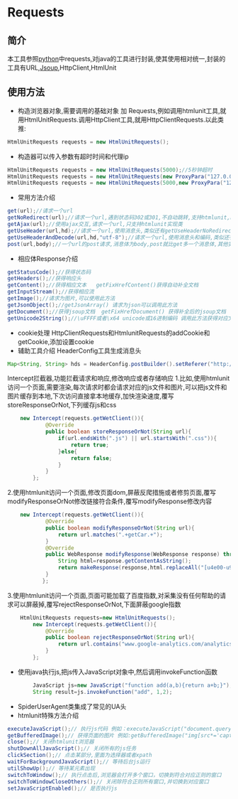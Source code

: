 # Requests
## 简介
本工具参照<u>python</u>中requests,对java的工具进行封装,使其使用相对统一,封装的工具有URL,<u>Jsoup</u>,HttpClient,HtmlUnit
## 使用方法
* 构造浏览器对象,需要调用的基础对象 加 Requests,例如调用htmlunit工具,就用HtmlUnitRequests.调用HttpClient工具,就用HttpClientRequests.以此类推:
```Java
HtmlUnitRequests requests = new HtmlUnitRequests();
```
* 构造器可以传入参数有超时时间和代理ip
```Java
HtmlUnitRequests requests = new HtmlUnitRequests(5000);//5秒钟超时
HtmlUnitRequests requests = new HtmlUnitRequests(new ProxyPara("127.0.0.1",12345));//设置代理
HtmlUnitRequests requests = new HtmlUnitRequests(5000,new ProxyPara("127.0.0.1",12345));//设置代理和超时时间
```
* 常用方法介绍
```Java
get(url);//请求一个url
getNoRedirect(url);//请求一个url,遇到状态码302或301,不自动跳转,支持htmlunit,httpClient实现类
getAjax(url);//使用ajax交互,请求一个url,只支持htmlunit实现类
getUseHeader(url,hd);//请求一个url,使用消息头,类似还有getUseHeaderNoRedirect,getUseHeaderAjax
getUseHeaderAndDecode(url,hd,"utf-8");//请求一个url,使用消息头和编码,类似还有getUseHeaderAndDecodeNoRedirect,getUseHeaderAndDecodeAjax
post(url,body);//一个url的post请求,消息体为body,post就比get多一个消息体,其他实现方法参考get实现
```
* 相应体Response介绍
```Java
getStatusCode();//获得状态码
getHeaders();//获得响应头
getContent();//获得相应文本   getFixHrefContent()获得自动补全文档
getInputStream();//获得相应流
getImage();//请求为图片,可以使用此方法
getJsonObject();//getJsonArray() 请求为json可以调用此方法
getDocument();//获得jsoup文档  getFixHrefDocument() 获得补全后的jsoup文档
getUnicode2String();//\uFFFF或者\x64 unicode或16进制编码 调用此方法获得对应文本
```
* cookie处理
HttpClientRequests和HtmlunitRequests的addCookie和getCookie,添加设置cookie
* 辅助工具介绍
HeaderConfig工具生成消息头
```Java
Map<String, String> hds = HeaderConfig.postBuilder().setReferer("http://www.baidu.com").build();
```
Intercept拦截器,功能拦截请求和响应,修改响应或者存储响应
1.比如,使用htmlunit访问一个页面,需要渲染,每次请求时都会请求对应的js文件和图片,可以把js文件和图片缓存到本地,下次访问直接拿本地缓存,加快渲染速度,覆写storeResponseOrNot,下列缓存js和css
```Java
	new Intercept(requests.getWetClient()){
    		@Override
    	    public boolean storeResponseOrNot(String url){
    			if(url.endsWith(".js") || url.startsWith(".css")){
    				return true;
    			}else{
    				return false;
    			}
    	    }
    	};
```
2.使用htmlunit访问一个页面,修改页面dom,屏蔽反爬措施或者修剪页面,覆写modifyResponseOrNot修改链接符合条件,覆写modifyResponse修改内容
```Java
	new Intercept(requests.getWetClient()){
    		@Override
    	    public boolean modifyResponseOrNot(String url){
    	    	return url.matches(".+getCar.+");
    	    }
    	    @Override
    	    public WebResponse modifyResponse(WebResponse response) throws IOException{
    	    	String html=response.getContentAsString();
    	    	return makeResponse(response,html.replaceAll("[u4e00-u9fa5]", ""));
    	    }
    	   };
```
3.使用htmlunit访问一个页面,页面可能加载了百度指数,对采集没有任何帮助的请求可以屏蔽掉,覆写rejectResponseOrNot,下面屏蔽google指数
```Java
	HtmlUnitRequests requests=new HtmlUnitRequests();
    	new Intercept(requests.getWetClient()){
    		@Override
    	    public boolean rejectResponseOrNot(String url){
    	    	return url.contains("www.google-analytics.com/analytics");
    	    }
    	};
```
* 使用java执行js,把js传入JavaScript对象中,然后调用invokeFunction函数
```Java
    	JavaScript js=new JavaScript("function add(a,b){return a+b;}");
    	String result=js.invokeFunction("add", 1,2);
```
* SpiderUserAgent类集成了常见的UA头
* htmlunit特殊方法介绍
```Java
executeJavaScript();// 执行js代码 例如：executeJavaScript("document.querySelector(\"a[href*='detail']\").click();"),点击属性href包含datail的a标签
getBufferedImage();// 获得页面的图片 例如:getBufferedImage("img[src*='captcha']"),属性src包含captcha的img标签对应的图片
close();// 关闭htmlunit浏览器
shutDownAllJavaScript();// 关闭所有的js任务
clickSection();// 点击某部分,里面为选择器或者xpath
waitForBackgroundJavaScript();// 等待后台js运行
utilShowUp();// 等待某元素出现
switchToWindow();// 执行点击后,浏览器会打开多个窗口，切换到符合对应正则的窗口
switchToWindowCloseOthers();// 关闭除符合正则所有窗口,并切换到对应窗口
setJavaScriptEnabled();// 是否执行js
```